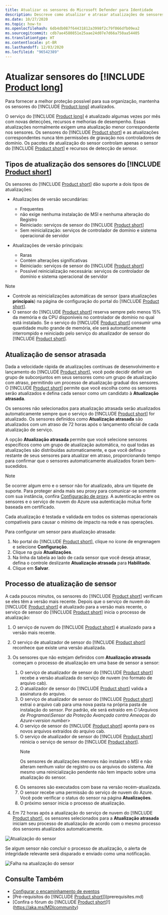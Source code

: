 ```yaml
---
title: Atualizar os sensores do Microsoft Defender para Identidade
description: Descreve como atualizar e atrasar atualizações de sensores no Microsoft Defender para Identidade.
ms.date: 10/27/2020
ms.topic: how-to
ms.openlocfilehash: 6db4db087f64431812a3998f2c79f066dfb09ea2
ms.sourcegitcommit: cdb7ae4580851e25aae24d07e7d66a750aa54405
ms.translationtype: HT
ms.contentlocale: pt-BR
ms.lasthandoff: 12/03/2020
ms.locfileid: "96542389"
---
```

# <a name="update-product-long-sensors"></a>Atualizar sensores do [!INCLUDE [Product long](includes/product-long.md)]

Para fornecer a melhor proteção possível para sua organização, mantenha os sensores do [!INCLUDE [Product long](includes/product-long.md)] atualizados.

O serviço do [!INCLUDE [Product long](includes/product-long.md)] é atualizado algumas vezes por mês com novas detecções, recursos e melhorias de desempenho. Essas atualizações normalmente exigem uma atualização menor correspondente nos sensores. Os sensores do [!INCLUDE [Product short](includes/product-short.md)] e as atualizações correspondentes nunca têm permissões de gravação nos controladores de domínio. Os pacotes de atualização do sensor controlam apenas o sensor do [!INCLUDE [Product short](includes/product-short.md)] e recursos de detecção de sensor.

## <a name="product-short-sensor-update-types"></a>Tipos de atualização dos sensores do [!INCLUDE [Product short](includes/product-short.md)]

Os sensores do [!INCLUDE [Product short](includes/product-short.md)] dão suporte a dois tipos de atualizações:

- Atualizações de versão secundárias:
  - Frequentes
  - não exige nenhuma instalação de MSI e nenhuma alteração do Registro
  - Reiniciado: serviços de sensor do [!INCLUDE [Product short](includes/product-short.md)]
  - Sem reinicialização: serviços de controlador de domínio e sistema operacional de servidor

- Atualizações de versão principais:
  - Raras
  - Contém alterações significativas
  - Reiniciado: serviços de sensor do [!INCLUDE [Product short](includes/product-short.md)]
  - Possível reinicialização necessária: serviços de controlador de domínio e sistema operacional de servidor

> [!NOTE]
>
> - Controle as reinicializações automáticas de sensor (para atualizações **principais**) na página de configuração do portal do [!INCLUDE [Product short](includes/product-short.md)].
> - O sensor do [!INCLUDE [Product short](includes/product-short.md)] reserva sempre pelo menos 15% da memória e da CPU disponíveis no controlador de domínio no qual está instalado. Se o serviço do [!INCLUDE [Product short](includes/product-short.md)] consumir uma quantidade muito grande de memória, ele será automaticamente interrompido e reiniciado pelo serviço do atualizador de sensor do [!INCLUDE [Product short](includes/product-short.md)].

## <a name="delayed-sensor-update"></a>Atualização de sensor atrasada

Dada a velocidade rápida de atualizações contínuas de desenvolvimento e lançamento do [!INCLUDE [Product short](includes/product-short.md)], você pode decidir definir um grupo de subconjuntos em seus sensores como um grupo de atualização com atraso, permitindo um processo de atualização gradual dos sensores. O [!INCLUDE [Product short](includes/product-short.md)] permite que você escolha como os sensores serão atualizados e defina cada sensor como um candidato à **Atualização atrasada**.

Os sensores não selecionados para atualização atrasada serão atualizados automaticamente sempre que o serviço do [!INCLUDE [Product short](includes/product-short.md)] for atualizado. Os sensores definidos como **Atualização atrasada** são atualizados com um atraso de 72 horas após o lançamento oficial de cada atualização de serviço.

A opção **Atualização atrasada** permite que você selecione sensores específicos como um grupo de atualização automática, no qual todas as atualizações são distribuídas automaticamente, e que você defina o restante de seus sensores para atualizar em atraso, proporcionando tempo para confirmar que o sensores automaticamente atualizados foram bem-sucedidos.

> [!NOTE]
> Se ocorrer algum erro e o sensor não for atualizado, abra um tíquete de suporte. Para proteger ainda mais seu proxy para comunicar-se somente com sua instância, confira [Configuração de proxy](configure-proxy.md).
A autenticação entre os sensores e o serviço de nuvem do Azure usa autenticação mútua forte baseada em certificado.

Cada atualização é testada e validada em todos os sistemas operacionais compatíveis para causar o mínimo de impacto na rede e nas operações.

Para configurar um sensor para atualização atrasada:

1. No portal do [!INCLUDE [Product short](includes/product-short.md)], clique no ícone de engrenagem e selecione **Configuração**.
1. Clique na guia **Atualizações**.
1. Na linha da tabela ao lado de cada sensor que você deseja atrasar, defina o controle deslizante **Atualização atrasada** para **Habilitado**.
1. Clique em **Salvar**.

## <a name="sensor-update-process"></a>Processo de atualização de sensor

A cada poucos minutos, os sensores do [!INCLUDE [Product short](includes/product-short.md)] verificam se eles têm a versão mais recente. Depois que o serviço de nuvem do [!INCLUDE [Product short](includes/product-short.md)] é atualizado para a versão mais recente, o serviço de sensor do [!INCLUDE [Product short](includes/product-short.md)] inicia o processo de atualização:

1. O serviço de nuvem do [!INCLUDE [Product short](includes/product-short.md)] é atualizado para a versão mais recente.
1. O serviço de atualizador de sensor do [!INCLUDE [Product short](includes/product-short.md)] reconhece que existe uma versão atualizada.
1. Os sensores que não estejam definidos com **Atualização atrasada** começam o processo de atualização em uma base de sensor a sensor:
    1. O serviço de atualizador de sensor do [!INCLUDE [Product short](includes/product-short.md)] recebe a versão atualizada do serviço de nuvem (no formato de arquivo cab).
    1. O atualizador de sensor do [!INCLUDE [Product short](includes/product-short.md)] valida a assinatura do arquivo.
    1. O serviço de atualizador de sensor do [!INCLUDE [Product short](includes/product-short.md)] extrai o arquivo cab para uma nova pasta na própria pasta de instalação do sensor. Por padrão, ele será extraído em *C:\Arquivos de Programas\Sensor da Proteção Avançada contra Ameaças do Azure\<version number>*
    1. O serviço de sensor do [!INCLUDE [Product short](includes/product-short.md)] aponta para os novos arquivos extraídos do arquivo cab.
    1. O serviço de atualizador de sensor do [!INCLUDE [Product short](includes/product-short.md)] reinicia o serviço de sensor do [!INCLUDE [Product short](includes/product-short.md)].
        > [!NOTE]
        > Os sensores de atualizações menores não instalam o MSI e não alteram nenhum valor de registro ou os arquivos do sistema. Até mesmo uma reinicialização pendente não tem impacto sobre uma atualização do sensor.
    1. Os sensores são executados com base na versão recém-atualizada.
    1. O sensor recebe uma permissão do serviço de nuvem do Azure. Você pode verificar o status do sensor na página **Atualizações**.
    1. O próximo sensor inicia o processo de atualização.

1. Em 72 horas após a atualização do serviço de nuvem do [!INCLUDE [Product short](includes/product-short.md)], os sensores selecionados para a **Atualização atrasada** iniciam seu processo de atualização de acordo com o mesmo processo dos sensores atualizados automaticamente.

![Atualização do sensor](media/sensor-update.png)

Se algum sensor não concluir o processo de atualização, o alerta de integridade relevante será disparado e enviado como uma notificação.

![Falha na atualização do sensor](media/sensor-outdated.png)

## <a name="see-also"></a>Consulte Também

- [Configurar o encaminhamento de eventos](configure-event-forwarding.md)
- [Pré-requisitos do [!INCLUDE [Product short](includes/product-short.md)]](prerequisites.md)
- [Confira o fórum do [!INCLUDE [Product short](includes/product-short.md)]!](https://aka.ms/MDIcommunity)
